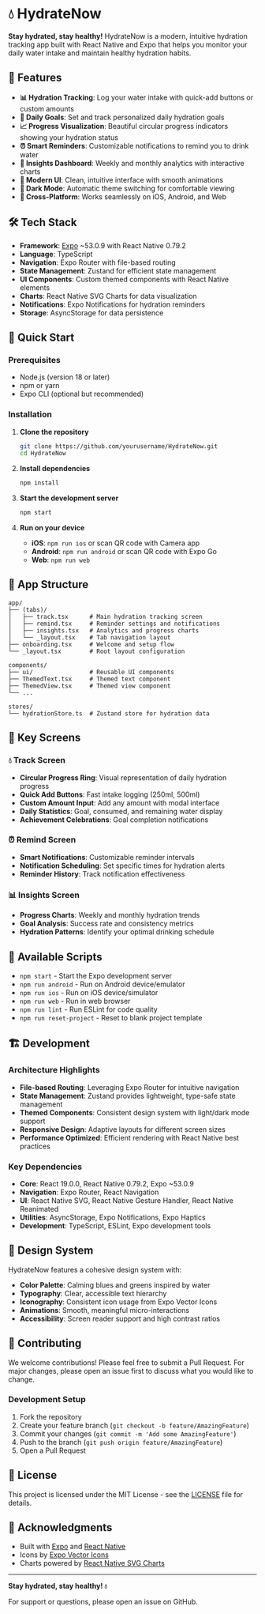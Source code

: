 # 💧 HydrateNow

**Stay hydrated, stay healthy!** HydrateNow is a modern, intuitive hydration tracking app built with React Native and Expo that helps you monitor your daily water intake and maintain healthy hydration habits.

## 🌟 Features

- **📊 Hydration Tracking**: Log your water intake with quick-add buttons or custom amounts
- **🎯 Daily Goals**: Set and track personalized daily hydration goals
- **📈 Progress Visualization**: Beautiful circular progress indicators showing your hydration status
- **⏰ Smart Reminders**: Customizable notifications to remind you to drink water
- **📱 Insights Dashboard**: Weekly and monthly analytics with interactive charts
- **🎨 Modern UI**: Clean, intuitive interface with smooth animations
- **🌙 Dark Mode**: Automatic theme switching for comfortable viewing
- **📲 Cross-Platform**: Works seamlessly on iOS, Android, and Web

## 🛠️ Tech Stack

- **Framework**: [Expo](https://expo.dev) ~53.0.9 with React Native 0.79.2
- **Language**: TypeScript
- **Navigation**: Expo Router with file-based routing
- **State Management**: Zustand for efficient state management
- **UI Components**: Custom themed components with React Native elements
- **Charts**: React Native SVG Charts for data visualization
- **Notifications**: Expo Notifications for hydration reminders
- **Storage**: AsyncStorage for data persistence

## 🚀 Quick Start

### Prerequisites

- Node.js (version 18 or later)
- npm or yarn
- Expo CLI (optional but recommended)

### Installation

1. **Clone the repository**
   ```bash
   git clone https://github.com/yourusername/HydrateNow.git
   cd HydrateNow
   ```

2. **Install dependencies**
   ```bash
   npm install
   ```

3. **Start the development server**
   ```bash
   npm start
   ```

4. **Run on your device**
   - **iOS**: `npm run ios` or scan QR code with Camera app
   - **Android**: `npm run android` or scan QR code with Expo Go
   - **Web**: `npm run web`

## 📱 App Structure

```
app/
├── (tabs)/
│   ├── track.tsx      # Main hydration tracking screen
│   ├── remind.tsx     # Reminder settings and notifications
│   ├── insights.tsx   # Analytics and progress charts
│   └── _layout.tsx    # Tab navigation layout
├── onboarding.tsx     # Welcome and setup flow
└── _layout.tsx        # Root layout configuration

components/
├── ui/                # Reusable UI components
├── ThemedText.tsx     # Themed text component
├── ThemedView.tsx     # Themed view component
└── ...

stores/
└── hydrationStore.ts  # Zustand store for hydration data
```

## 🎯 Key Screens

### 💧 Track Screen
- **Circular Progress Ring**: Visual representation of daily hydration progress
- **Quick Add Buttons**: Fast intake logging (250ml, 500ml)
- **Custom Amount Input**: Add any amount with modal interface
- **Daily Statistics**: Goal, consumed, and remaining water display
- **Achievement Celebrations**: Goal completion notifications

### ⏰ Remind Screen
- **Smart Notifications**: Customizable reminder intervals
- **Notification Scheduling**: Set specific times for hydration alerts
- **Reminder History**: Track notification effectiveness

### 📊 Insights Screen
- **Progress Charts**: Weekly and monthly hydration trends
- **Goal Analysis**: Success rate and consistency metrics
- **Hydration Patterns**: Identify your optimal drinking schedule

## 🔧 Available Scripts

- `npm start` - Start the Expo development server
- `npm run android` - Run on Android device/emulator
- `npm run ios` - Run on iOS device/simulator
- `npm run web` - Run in web browser
- `npm run lint` - Run ESLint for code quality
- `npm run reset-project` - Reset to blank project template

## 🏗️ Development

### Architecture Highlights

- **File-based Routing**: Leveraging Expo Router for intuitive navigation
- **State Management**: Zustand provides lightweight, type-safe state management
- **Themed Components**: Consistent design system with light/dark mode support
- **Responsive Design**: Adaptive layouts for different screen sizes
- **Performance Optimized**: Efficient rendering with React Native best practices

### Key Dependencies

- **Core**: React 19.0.0, React Native 0.79.2, Expo ~53.0.9
- **Navigation**: Expo Router, React Navigation
- **UI**: React Native SVG, React Native Gesture Handler, React Native Reanimated
- **Utilities**: AsyncStorage, Expo Notifications, Expo Haptics
- **Development**: TypeScript, ESLint, Expo development tools

## 🎨 Design System

HydrateNow features a cohesive design system with:
- **Color Palette**: Calming blues and greens inspired by water
- **Typography**: Clear, accessible text hierarchy
- **Iconography**: Consistent icon usage from Expo Vector Icons
- **Animations**: Smooth, meaningful micro-interactions
- **Accessibility**: Screen reader support and high contrast ratios

## 🤝 Contributing

We welcome contributions! Please feel free to submit a Pull Request. For major changes, please open an issue first to discuss what you would like to change.

### Development Setup

1. Fork the repository
2. Create your feature branch (`git checkout -b feature/AmazingFeature`)
3. Commit your changes (`git commit -m 'Add some AmazingFeature'`)
4. Push to the branch (`git push origin feature/AmazingFeature`)
5. Open a Pull Request

## 📄 License

This project is licensed under the MIT License - see the [LICENSE](LICENSE) file for details.

## 🙏 Acknowledgments

- Built with [Expo](https://expo.dev) and [React Native](https://reactnative.dev)
- Icons by [Expo Vector Icons](https://icons.expo.fyi)
- Charts powered by [React Native SVG Charts](https://github.com/JesperLekland/react-native-svg-charts)

---

**Stay hydrated, stay healthy! 💧**

For support or questions, please open an issue on GitHub.
